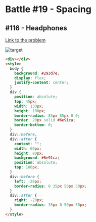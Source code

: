# Battle #19 - Spacing

## #116 - Headphones

[Link to the problem](https://cssbattle.dev/play/116)

![target](https://cssbattle.dev/targets/116.png)

```html
<div></div>
<style>
  body {
    background: #293d7e;
    display: flex;
    justify-content: center;
  }
  div {
    position: absolute;
    top: 45px;
    width: 130px;
    height: 100px;
    border-radius: 85px 85px 0 0;
    border: 20px solid #6e91ca;
    border-bottom: 0;
  }
  div::before,
  div::after {
    content: "";
    width: 60px;
    height: 80px;
    background: #6e91ca;
    position: absolute;
    top: 100px;
  }
  div::before {
    left: -20px;
    border-radius: 0 35px 50px 50px;
  }
  div::after {
    right: -20px;
    border-radius: 35px 0 50px 50px;
  }
</style>
```
